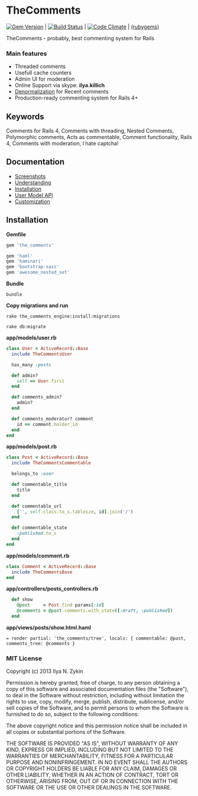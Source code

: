 # TheComments

[![Gem Version](https://badge.fury.io/rb/the_comments.png)](http://badge.fury.io/rb/the_comments) | [![Build Status](https://travis-ci.org/the-teacher/the_comments.png?branch=master)](https://travis-ci.org/the-teacher/the_comments) | [![Code Climate](https://codeclimate.com/github/the-teacher/the_comments.png)](https://codeclimate.com/github/the-teacher/the_comments) | [(rubygems)](http://rubygems.org/gems/the_comments)

TheComments - probably, best commenting system for Rails

### Main features

* Threaded comments
* Usefull cache counters
* Admin UI for moderation
* Online Support via skype: **ilya.killich**
* [Denormalization](https://github.com/the-teacher/the_comments/wiki/Understanding#denormalization) for Recent comments
* Production-ready commenting system for Rails 4+

## Keywords

Comments for Rails 4, Comments with threading, Nested Comments, Polymorphic comments, Acts as commentable, Comment functionality, Rails 4, Comments with moderation, I hate captcha!

## Documentation

* [Screenshots](https://github.com/the-teacher/the_comments/wiki/Screenshots)
* [Understanding](https://github.com/the-teacher/the_comments/wiki/Understanding)
* [Installation](https://github.com/the-teacher/the_comments/wiki/Installation)
* [User Model API](https://github.com/the-teacher/the_comments/wiki/User-Model-API)
* [Customization](https://github.com/the-teacher/the_comments/wiki/Customization)

## Installation

**Gemfile**

```ruby
gem 'the_comments'

gem 'haml'
gem 'kaminari'
gem 'bootstrap-sass'
gem 'awesome_nested_set'
```

**Bundle**

```
bundle
```

**Copy migrations and run**

```
rake the_comments_engine:install:migrations

rake db:migrate
```

**app/models/user.rb**

```ruby
class User < ActiveRecord::Base
  include TheCommentsUser

  has_many :posts

  def admin?
    self == User.first
  end

  def comments_admin?
    admin?
  end

  def comments_moderator? comment
    id == comment.holder_id
  end
end
```

**app/models/post.rb**

```ruby
class Post < ActiveRecord::Base
  include TheCommentsCommentable

  belongs_to :user

  def commentable_title
    title
  end

  def commentable_url
    ['', self.class.to_s.tableize, id].join('/')
  end

  def commentable_state
    :published.to_s
  end
end
```

**app/models/comment.rb**

```ruby
class Comment < ActiveRecord::Base
  include TheCommentsBase
end
```

**app/controllers/posts_controllers.rb**

```ruby
  def show
    @post     = Post.find params[:id]
    @comments = @post.comments.with_state([:draft, :published])
  end
```

**app/views/posts/show.html.haml**

```haml
= render partial: 'the_comments/tree', locals: { commentable: @post, comments_tree: @comments }
```

### MIT License

Copyright (c) 2013 Ilya N. Zykin

Permission is hereby granted, free of charge, to any person obtaining
a copy of this software and associated documentation files (the
"Software"), to deal in the Software without restriction, including
without limitation the rights to use, copy, modify, merge, publish,
distribute, sublicense, and/or sell copies of the Software, and to
permit persons to whom the Software is furnished to do so, subject to
the following conditions:

The above copyright notice and this permission notice shall be
included in all copies or substantial portions of the Software.

THE SOFTWARE IS PROVIDED "AS IS", WITHOUT WARRANTY OF ANY KIND,
EXPRESS OR IMPLIED, INCLUDING BUT NOT LIMITED TO THE WARRANTIES OF
MERCHANTABILITY, FITNESS FOR A PARTICULAR PURPOSE AND
NONINFRINGEMENT. IN NO EVENT SHALL THE AUTHORS OR COPYRIGHT HOLDERS BE
LIABLE FOR ANY CLAIM, DAMAGES OR OTHER LIABILITY, WHETHER IN AN ACTION
OF CONTRACT, TORT OR OTHERWISE, ARISING FROM, OUT OF OR IN CONNECTION
WITH THE SOFTWARE OR THE USE OR OTHER DEALINGS IN THE SOFTWARE.